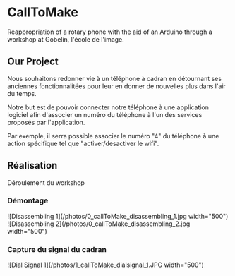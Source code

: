 # CallToMake

Reappropriation of a rotary phone with the aid of an Arduino through a workshop at Gobelin, l'école de l'image.

## Our Project 

Nous souhaitons redonner vie à un téléphone à cadran en détournant ses anciennes fonctionnalitées pour leur en donner de nouvelles plus dans l'air du temps. 

Notre but est de pouvoir connecter notre téléphone à une application logiciel afin d'associer un numéro du téléphone à l'un des services proposés par l'application.

Par exemple, il serra possible associer le numéro "4" du téléphone à une action spécifique tel que "activer/desactiver le wifi".

## Réalisation

  Déroulement du workshop

### Démontage

![Disassembling 1](/photos/0_callToMake_disassembling_1.jpg width="500")
![Disassembling 2](/photos/0_callToMake_disassembling_2.jpg width="500")

### Capture du signal du cadran

![Dial Signal 1](/photos/1_callToMake_dialsignal_1.JPG width="500")

